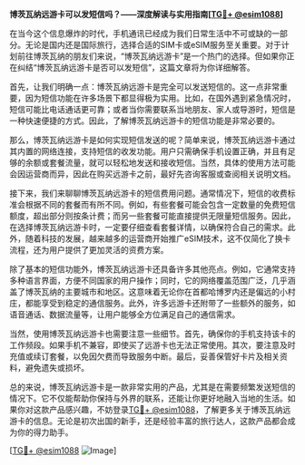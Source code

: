 **博茨瓦纳远游卡可以发短信吗？——深度解读与实用指南[[TG💪+ @esim1088](https://t.me/s/esim1088)]**

在当今这个信息爆炸的时代，手机通讯已经成为我们日常生活中不可或缺的一部分。无论是国内还是国际旅行，选择合适的SIM卡或eSIM服务至关重要。对于计划前往博茨瓦纳的朋友们来说，“博茨瓦纳远游卡”是一个热门的选择。但如果你正在纠结“博茨瓦纳远游卡是否可以发短信”，这篇文章将为你详细解答。

首先，让我们明确一点：博茨瓦纳远游卡是完全可以发送短信的。这一点非常重要，因为短信功能在许多场景下都显得极为实用。比如，在国外遇到紧急情况时，短信可能比电话通话更可靠；或者当你需要联系当地朋友、家人或导游时，短信是一种快速便捷的方式。因此，了解博茨瓦纳远游卡的短信功能是非常必要的。

那么，博茨瓦纳远游卡是如何实现短信发送的呢？简单来说，博茨瓦纳远游卡通过其内置的网络连接，支持短信的收发功能。用户只需确保手机设置正确，并且有足够的余额或套餐流量，就可以轻松地发送和接收短信。当然，具体的使用方法可能会因运营商而异，因此在购买远游卡之前，最好先咨询客服或查阅相关说明文档。

接下来，我们来聊聊博茨瓦纳远游卡的短信费用问题。通常情况下，短信的收费标准会根据不同的套餐而有所不同。例如，有些套餐可能会包含一定数量的免费短信额度，超出部分则按条计费；而另一些套餐可能直接提供无限量短信服务。因此，在选择博茨瓦纳远游卡时，一定要仔细查看套餐详情，以确保符合自己的需求。此外，随着科技的发展，越来越多的运营商开始推广eSIM技术，这不仅简化了换卡流程，还为用户提供了更加灵活的资费方案。

除了基本的短信功能外，博茨瓦纳远游卡还具备许多其他亮点。例如，它通常支持多种语言界面，方便不同国家的用户操作；同时，它的网络覆盖范围广泛，几乎涵盖了博茨瓦纳的主要城市和地区。这意味着无论你在首都哈博罗内还是偏远的小村庄，都能享受到稳定的通信服务。此外，许多远游卡还附带了一些额外的服务，如语音通话、数据流量等，让用户能够全方位满足自己的通信需求。

当然，使用博茨瓦纳远游卡也需要注意一些细节。首先，确保你的手机支持该卡的工作频段。如果手机不兼容，即使买了远游卡也无法正常使用。其次，要注意及时充值或续订套餐，以免因欠费而导致服务中断。最后，妥善保管好卡片及相关资料，避免遗失或损坏。

总的来说，博茨瓦纳远游卡是一款非常实用的产品，尤其是在需要频繁发送短信的情况下。它不仅能帮助你保持与外界的联系，还能让你更好地融入当地的生活。如果你对这款产品感兴趣，不妨登录[TG💪+ @esim1088](https://t.me/s/esim1088)，了解更多关于博茨瓦纳远游卡的信息。无论是初次出国的新手，还是经验丰富的旅行达人，这款产品都会成为你的得力助手。

[[TG💪+ @esim1088](https://t.me/s/esim1088) ![Image](https://i.postimg.cc/4NQfJmqS/Snipaste-2025-05-13-00-14-12.png)]